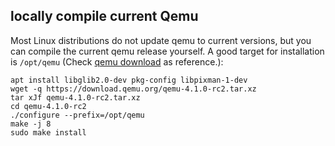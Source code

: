 locally compile current Qemu
----------------------------

Most Linux distributions do not update qemu to current versions, but
you can compile the current qemu release yourself. A good target for
installation is `/opt/qemu` (Check [qemu download](https://www.qemu.org/download/#source) as reference.):

```shell
apt install libglib2.0-dev pkg-config libpixman-1-dev
wget -q https://download.qemu.org/qemu-4.1.0-rc2.tar.xz
tar xJf qemu-4.1.0-rc2.tar.xz
cd qemu-4.1.0-rc2
./configure --prefix=/opt/qemu
make -j 8
sudo make install
```

